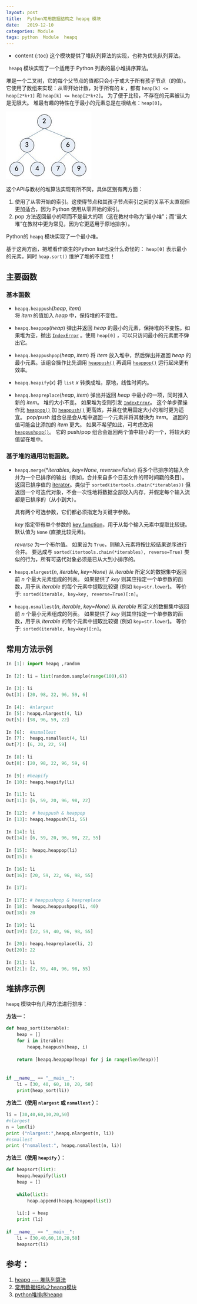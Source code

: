 ```yaml
---
layout: post
title:  Python常用数据结构之 heapq 模块
date:   2019-12-10
categories: Module
tags: python  Module  heapq
---
```

* content
{:toc}
这个模块提供了堆队列算法的实现，也称为优先队列算法。

` heapq` 模块实现了一个适用于 Python 列表的最小堆排序算法。











堆是一个二叉树，它的每个父节点的值都只会小于或大于所有孩子节点（的值）。它使用了数组来实现：从零开始计数，对于所有的 *k* ，都有 `heap[k] <= heap[2*k+1]` 和 `heap[k] <= heap[2*k+2]`。 为了便于比较，不存在的元素被认为是无限大。 堆最有趣的特性在于最小的元素总是在根结点：`heap[0]`。

<img src="https://raw.githubusercontent.com/HG1227/image/master/img_tuchuang/20191210203041.png"/>



这个API与教材的堆算法实现有所不同，具体区别有两方面：

1. 使用了从零开始的索引。这使得节点和其孩子节点索引之间的关系不太直观但更加适合，因为 Python 使用从零开始的索引。
2. pop 方法返回最小的项而不是最大的项（这在教材中称为“最小堆”；而“最大堆”在教材中更为常见，因为它更适用于原地排序）。

Python的 `heapq` 模块实现了一个最小堆。

基于这两方面，把堆看作原生的Python list也没什么奇怪的： `heap[0]` 表示最小的元素，同时 `heap.sort()` 维护了堆的不变性！

## 主要函数

### 基本函数

- `heapq.heappush`(*heap*, *item*)  
  将 *item* 的值加入 *heap* 中，保持堆的不变性。

- `heapq.heappop`(*heap*)
  弹出并返回 *heap* 的最小的元素，保持堆的不变性。如果堆为空，抛出 [`IndexError`](https://docs.python.org/zh-cn/3/library/exceptions.html#IndexError) 。使用 `heap[0]` ，可以只访问最小的元素而不弹出它。

- `heapq.heappushpop`(*heap*, *item*)
将 *item* 放入堆中，然后弹出并返回 *heap* 的最小元素。该组合操作比先调用 [`heappush()`](https://docs.python.org/zh-cn/3/library/heapq.html#heapq.heappush) 再调用 [`heappop()`](https://docs.python.org/zh-cn/3/library/heapq.html#heapq.heappop) 运行起来更有效率。
  
- `heapq.heapify`(*x*)
将 `list`  *x* 转换成堆，原地，线性时间内。
  
- `heapq.heapreplace`(*heap*, *item*)
弹出并返回 *heap* 中最小的一项，同时推入新的 *item*。 堆的大小不变。 如果堆为空则引发 [`IndexError`](https://docs.python.org/zh-cn/3/library/exceptions.html#IndexError)。
  这个单步骤操作比 [`heappop()`](https://docs.python.org/zh-cn/3/library/heapq.html#heapq.heappop) 加 [`heappush()`](https://docs.python.org/zh-cn/3/library/heapq.html#heapq.heappush) 更高效，并且在使用固定大小的堆时更为适宜。 pop/push 组合总是会从堆中返回一个元素并将其替换为 *item*。
  返回的值可能会比添加的 *item* 更大。 如果不希望如此，可考虑改用 [`heappushpop()`](https://docs.python.org/zh-cn/3/library/heapq.html#heapq.heappushpop)。 它的 push/pop 组合会返回两个值中较小的一个，将较大的值留在堆中。

### 基于堆的通用功能函数。

- `heapq.merge`(**iterables*, *key=None*, *reverse=False*)
  将多个已排序的输入合并为一个已排序的输出（例如，合并来自多个日志文件的带时间戳的条目）。 返回已排序值的 [iterator](https://docs.python.org/zh-cn/3/glossary.html#term-iterator)。类似于 `sorted(itertools.chain(*iterables))` 但返回一个可迭代对象，不会一次性地将数据全部放入内存，并假定每个输入流都是已排序的（从小到大）。

  具有两个可选参数，它们都必须指定为关键字参数。

  *key* 指定带有单个参数的 [key function](https://docs.python.org/zh-cn/3/glossary.html#term-key-function)，用于从每个输入元素中提取比较键。 默认值为 `None` (直接比较元素)。

  *reverse* 为一个布尔值。 如果设为 `True`，则输入元素将按比较结果逆序进行合并。 要达成与 `sorted(itertools.chain(*iterables), reverse=True)` 类似的行为，所有可迭代对象必须是已从大到小排序的。

- `heapq.nlargest`(*n*, *iterable*, *key=None*)
  从 *iterable* 所定义的数据集中返回前 *n* 个最大元素组成的列表。 如果提供了 *key* 则其应指定一个单参数的函数，用于从 *iterable* 的每个元素中提取比较键 (例如 `key=str.lower`)。 等价于: `sorted(iterable, key=key, reverse=True)[:n]`。

- `heapq.nsmallest`(*n*, *iterable*, *key=None*)
  从 *iterable* 所定义的数据集中返回前 *n* 个最小元素组成的列表。 如果提供了 *key* 则其应指定一个单参数的函数，用于从 *iterable* 的每个元素中提取比较键 (例如 `key=str.lower`)。 等价于: `sorted(iterable, key=key)[:n]`。

## 常用方法示例

```python
In [1]: import heapq ,random

In [2]: li = list(random.sample(range(100),6))

In [3]: li
Out[3]: [20, 98, 22, 96, 59, 6]

In [4]:  #nlargest
In [5]: heapq.nlargest(4, li)
Out[5]: [98, 96, 59, 22]

In [6]:  #nsmallest
In [7]:  heapq.nsmallest(4, li)
Out[7]: [6, 20, 22, 59]

In [8]: li
Out[8]: [20, 98, 22, 96, 59, 6]

In [9]: #heapify
In [10]: heapq.heapify(li)

In [11]: li
Out[11]: [6, 59, 20, 96, 98, 22]

In [12]:  # heappush & heappop
In [13]: heapq.heappush(li, 55)

In [14]: li
Out[14]: [6, 59, 20, 96, 98, 22, 55]

In [15]:  heapq.heappop(li)
Out[15]: 6

In [16]: li
Out[16]: [20, 59, 22, 96, 98, 55]

In [17]:

In [17]: # heappushpop & heapreplace
In [18]:  heapq.heappushpop(li, 40)
Out[18]: 20

In [19]: li
Out[19]: [22, 59, 40, 96, 98, 55]

In [20]: heapq.heapreplace(li, 2)
Out[20]: 22

In [21]: li
Out[21]: [2, 59, 40, 96, 98, 55]
```



## 堆排序示例

`heapq` 模块中有几种方法进行排序：

**方法一：**

```python
def heap_sort(iterable):
    heap = []
    for i in iterable:
        heapq.heappush(heap, i)

    return [heapq.heappop(heap) for j in range(len(heap))]


if __name__ == "__main__":
    li = [30, 40, 60, 10, 20, 50]
    print(heap_sort(li))
```

**方法二（使用 `nlargest` 或 `nsmallest` ）：**

```python
li = [30,40,60,10,20,50]
#nlargest
n = len(li)
print ("nlargest:",heapq.nlargest(n, li))
#nsmallest
print ("nsmallest:", heapq.nsmallest(n, li))
```



**方法三（使用 `heapify` ）：**

```python
def heapsort(list):
    heapq.heapify(list)
    heap = []

    while(list):
        heap.append(heapq.heappop(list))
        
    li[:] = heap
    print (li)
        
if __name__ == "__main__":
    li = [30,40,60,10,20,50]
    heapsort(li)
```



## 参考：

1. [heapq --- 堆队列算法](https://docs.python.org/zh-cn/3/library/heapq.html) 
2. [常用数据结构之heapq模块](https://www.cnblogs.com/xiaobingqianrui/p/8487840.html) 
3. [python堆排序heapq](https://www.jianshu.com/p/e003872fa7b9)  


